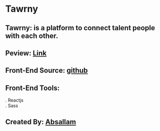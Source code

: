 # Tawrny

## Tawrny: is a platform to connect talent people with each other.
## Peview: [Link](https://develop-me.org)

## Front-End Source: [github](https://github.com/absallam1999/Twrny)

## Front-End Tools:
  . Reactjs<br/>
  . Sass<br/>

## Created By: [Absallam](https://github.com/absallam1999)
